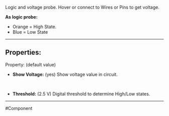 Logic and voltage probe.
Hover or connect to Wires or Pins to get voltage.

**As logic probe:**
- Orange = High State.
- Blue = Low State

---

## Properties:
Property: (default value)

- **Show Voltage:** (yes)
   Show voltage value in circuit.
<br>

- **Threshold:** (2.5 V)
   Digital threshold to determine High/Low states.

---

#Component

